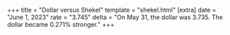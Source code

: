 +++
title = "Dollar versus Shekel"
template = "shekel.html"
[extra]
date = "June  1, 2023"
rate = "3.745"
delta = "On May 31, the dollar was 3.735. The dollar became 0.271% stronger."
+++
